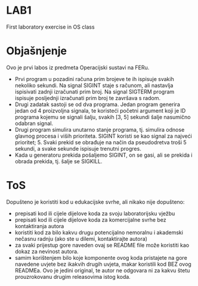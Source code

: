 # LAB1
First laboratory exercise in OS class

# Objašnjenje
Ovo je prvi labos iz predmeta Operacijski sustavi na FERu. 
- Prvi program u pozadini računa prim brojeve te ih ispisuje svakih nekoliko sekundi. Na signal SIGINT staje s računom, ali nastavlja ispisivati zadnji izračunati prim broj. Na signal SIGTERM program ispisuje posljednji izračunati prim broj te završava s radom.
- Drugi zadatak sastoji se od dva programa. Jedan program generira jedan od 4 proizvoljna signala, te koristeći početni argument koji je ID programa kojemu se signali šalju, svakih [3, 5] sekundi šalje nasumično odabran signal.
- Drugi program simulira unutarno stanje programa, tj. simulira odnose glavnog procesa i viših prioriteta. SIGINT koristi se kao signal za najveći prioritet; 5. Svaki prekid se obrađuje na način da pseudodretva troši 5 sekundi, a svake sekunde ispisuje trenutni progres.
- Kada u generatoru prekida pošaljemo SIGINT, on se gasi, ali se prekida i obrada prekida, tj. šalje se SIGKILL.

# ToS
Dopušteno je koristiti kod u edukacijske svrhe, ali nikako nije dopušteno:
- prepisati kod ili cijele dijelove koda za svoju laboratorijsku vježbu
- prepisati kod ili cijele dijelove koda za komercijalne svrhe bez kontaktiranja autora
- koristiti kod za bilo kakvu drugu potencijalno nemoralnu i akademski nečasnu radnju (ako ste u dilemi, kontaktirajte autora)
- za svaki prijestup gore naveden ovaj se README file može koristiti kao dokaz za nevinost autora.
- samim korištenjem bilo koje komponente ovog koda pristajete na gore navedene uvjete bez ikakvih drugih uvjeta, makar koristili kod BEZ ovog READMEa. Ovo je jedini original, te autor ne odgovara ni za kakvu štetu prouzrokovanu drugim releasovima istog koda.

